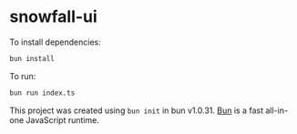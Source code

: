 # snowfall-ui

To install dependencies:

```bash
bun install
```

To run:

```bash
bun run index.ts
```

This project was created using `bun init` in bun v1.0.31. [Bun](https://bun.sh) is a fast all-in-one JavaScript runtime.
